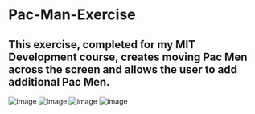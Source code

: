 # Pac-Man-Exercise
## This exercise, completed for my MIT Development course, creates moving Pac Men across the screen and allows the user to add additional Pac Men. 
![image](https://user-images.githubusercontent.com/76220601/111793749-cb211100-8882-11eb-9732-095c16ef3567.png)
![image](https://user-images.githubusercontent.com/76220601/112250748-2f432c80-8c17-11eb-9d96-b39c30a3d2e1.png)
![image](https://user-images.githubusercontent.com/76220601/112250774-3ec27580-8c17-11eb-8d24-98063235392d.png)
![image](https://user-images.githubusercontent.com/76220601/112250801-497d0a80-8c17-11eb-884a-e0f98d31c637.png)
